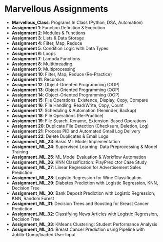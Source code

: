 # Marvellous Assignments

- **Marvellous_Class**: Programs In Class (Python, DSA, Automation)
- **Assignment 1**: Function Definition & Execution
- **Assignment 2**: Modules & Functions
- **Assignment 3**: Lists & Data Storage
- **Assignment 4**: Filter, Map, Reduce
- **Assignment 5**: Condition Logic with Data Types
- **Assignment 6**: Loops
- **Assignment 7**: Lambda Functions
- **Assignment 8**: Multithreading
- **Assignment 9**: Multiprocessing
- **Assignment 10**: Filter, Map, Reduce (Re-Practice)
- **Assignment 11**: Recursion
- **Assignment 12**: Object-Oriented Programming (OOP)
- **Assignment 13**: Object-Oriented Programming (OOP)
- **Assignment 14**: Object-Oriented Programming (OOP)
- **Assignment 15**: File Operations: Existence, Display, Copy, Compare
- **Assignment 16**: File Handling: Read/Write, Copy, Count
- **Assignment 17**: Scheduling & Automation (Reminder, Backup)
- **Assignment 18**: File Operations (Re-Practice)
- **Assignment 19**: File Search, Rename, Extension-Based Operations
- **Assignment 20**: Duplicate File Detection (Checksum, Deletion, Log)
- **Assignment 21**: Process PID and Automated Gmail Log Delivery
- **Assignment 22**: Delete Duplicates & Email Logs
- **Assignment_ML_23**: Basic ML Model Implementation
- **Assignment_ML_24**: Supervised Learning: Data Preprocessing & Model Training
- **Assignment_ML_25**: ML Model Evaluation & Workflow Automation
- **Assignment_ML_26**: KNN Classification: PlayPredictor Case Study
- **Assignment_ML_27**: Linear Regression for Advertisement Sales Prediction
- **Assignment_ML_28**: Logistic Regression for Wine Classification
- **Assignment_ML_29**: Diabetes Prediction with Logistic Regression, KNN, Decision Tree
- **Assignment_ML_30**: Bank Deposit Prediction with Logistic Regression, KNN, Random Forest
- **Assignment_ML_31**: Decision Trees and Boosting for Breast Cancer Prediction
- **Assignment_ML_32**: Classifying News Articles with Logistic Regression, Decision Tree
- **Assignment_ML_33**: KMeans Clustering: Student Performance Analysis
- **Assignment_ML_34**: Breast Cancer Prediction using Pipeline with Joblib-Dump/loaded User Input
